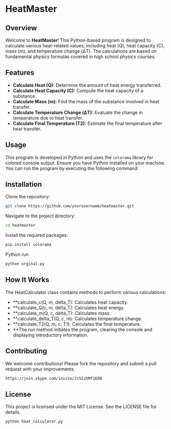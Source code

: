 # HeatMaster

## Overview

Welcome to **HeatMaster**! This Python-based program is designed to calculate various heat-related values, including heat (Q), heat capacity (C), mass (m), and temperature change (ΔT). The calculations are based on fundamental physics formulas covered in high school physics courses.

## Features

- **Calculate Heat (Q):** Determine the amount of heat energy transferred.
- **Calculate Heat Capacity (C):** Compute the heat capacity of a substance.
- **Calculate Mass (m):** Find the mass of the substance involved in heat transfer.
- **Calculate Temperature Change (ΔT):** Evaluate the change in temperature due to heat transfer.
- **Calculate Final Temperature (T2):** Estimate the final temperature after heat transfer.

## Usage

This program is developed in Python and uses the `colorama` library for colored console output. Ensure you have Python installed on your machine. You can run the program by executing the following command:

## Installation
Clone the repository:
```sh
git clone https://github.com/yourusername/heatmaster.git
```
Navigate to the project directory:

```sh
cd heatmaster
```
Install the required packages:
```sh
pip install colorama
```

Python run
```sh
python orginal.py
```

## How It Works
The HeatCalculator class contains methods to perform various calculations:

- **calculate_c(Q, m, delta_T): Calculates heat capacity.
- **calculate_Q(c, m, delta_T): Calculates heat energy.
- **calculate_m(Q, c, delta_T): Calculates mass.
- **calculate_delta_T(Q, c, m): Calculates temperature change.
- **calculate_T2(Q, m, c, T1): Calculates the final temperature.
- **The run method initiates the program, clearing the console and displaying introductory information.

## Contributing
We welcome contributions! Please fork the repository and submit a pull request with your improvements.
```sh
https://join.skype.com/invite/JcSIzhMf1E8N
```

## License
This project is licensed under the MIT License. See the LICENSE file for details.



```sh
python heat_calculator.py
